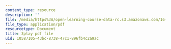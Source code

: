 ```yaml
---
content_type: resource
description: ''
file: /media/https%3A/open-learning-course-data-rc.s3.amazonaws.com/16-06-principles-of-automatic-control-fall-2012/1058710543bc873847c1896fb4c2a9ac_ubhxIM51UPU.pdf
file_type: application/pdf
resourcetype: Document
title: 3play pdf file
uid: 10587105-43bc-8738-47c1-896fb4c2a9ac
---
```

